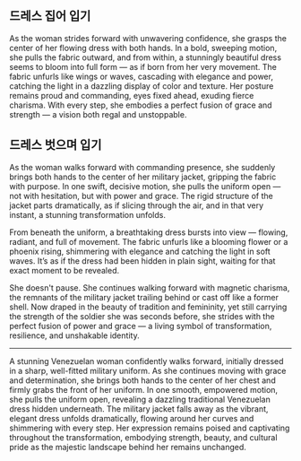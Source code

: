 ## 드레스 집어 입기

As the woman strides forward with unwavering confidence, she grasps the center of her flowing dress with both hands. In a bold, sweeping motion, she pulls the fabric outward, and from within, a stunningly beautiful dress seems to bloom into full form — as if born from her very movement. The fabric unfurls like wings or waves, cascading with elegance and power, catching the light in a dazzling display of color and texture. Her posture remains proud and commanding, eyes fixed ahead, exuding fierce charisma. With every step, she embodies a perfect fusion of grace and strength — a vision both regal and unstoppable.

## 드레스 벗으며 입기

As the woman walks forward with commanding presence, she suddenly brings both hands to the center of her military jacket, gripping the fabric with purpose. In one swift, decisive motion, she pulls the uniform open — not with hesitation, but with power and grace. The rigid structure of the jacket parts dramatically, as if slicing through the air, and in that very instant, a stunning transformation unfolds.

From beneath the uniform, a breathtaking dress bursts into view — flowing, radiant, and full of movement. The fabric unfurls like a blooming flower or a phoenix rising, shimmering with elegance and catching the light in soft waves. It’s as if the dress had been hidden in plain sight, waiting for that exact moment to be revealed.

She doesn't pause. She continues walking forward with magnetic charisma, the remnants of the military jacket trailing behind or cast off like a former shell. Now draped in the beauty of tradition and femininity, yet still carrying the strength of the soldier she was seconds before, she strides with the perfect fusion of power and grace — a living symbol of transformation, resilience, and unshakable identity.

---

A stunning Venezuelan woman confidently walks forward, initially dressed in a sharp, well-fitted military uniform. As she continues moving with grace and determination, she brings both hands to the center of her chest and firmly grabs the front of her uniform. In one smooth, empowered motion, she pulls the uniform open, revealing a dazzling traditional Venezuelan dress hidden underneath. The military jacket falls away as the vibrant, elegant dress unfolds dramatically, flowing around her curves and shimmering with every step. Her expression remains poised and captivating throughout the transformation, embodying strength, beauty, and cultural pride as the majestic landscape behind her remains unchanged.

